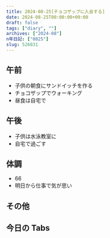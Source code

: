 ```yaml
---
title: 2024-08-25[チョコザップに入会する]
date: 2024-08-25T00:00:00+09:00
draft: false
tags: ["diary", ""]
archives: ["2024-08"]
n年日記: ["0825"]
slug: 526031
---
```


## 午前

- 子供の朝食にサンドイッチを作る
- チョコザップでウォーキング
- 昼食は自宅で

## 午後

- 子供は水泳教室に
- 自宅で過ごす

## 体調

- 66
- 明日から仕事で気が思い

## その他

## 今日の Tabs

